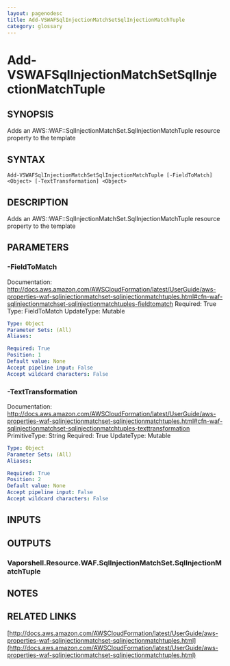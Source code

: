 ```yaml
---
layout: pagenodesc
title: Add-VSWAFSqlInjectionMatchSetSqlInjectionMatchTuple
category: glossary
---
```


# Add-VSWAFSqlInjectionMatchSetSqlInjectionMatchTuple

## SYNOPSIS
Adds an AWS::WAF::SqlInjectionMatchSet.SqlInjectionMatchTuple resource property to the template

## SYNTAX

```
Add-VSWAFSqlInjectionMatchSetSqlInjectionMatchTuple [-FieldToMatch] <Object> [-TextTransformation] <Object>
```

## DESCRIPTION
Adds an AWS::WAF::SqlInjectionMatchSet.SqlInjectionMatchTuple resource property to the template

## PARAMETERS

### -FieldToMatch
Documentation: http://docs.aws.amazon.com/AWSCloudFormation/latest/UserGuide/aws-properties-waf-sqlinjectionmatchset-sqlinjectionmatchtuples.html#cfn-waf-sqlinjectionmatchset-sqlinjectionmatchtuples-fieldtomatch
Required: True
Type: FieldToMatch
UpdateType: Mutable

```yaml
Type: Object
Parameter Sets: (All)
Aliases: 

Required: True
Position: 1
Default value: None
Accept pipeline input: False
Accept wildcard characters: False
```

### -TextTransformation
Documentation: http://docs.aws.amazon.com/AWSCloudFormation/latest/UserGuide/aws-properties-waf-sqlinjectionmatchset-sqlinjectionmatchtuples.html#cfn-waf-sqlinjectionmatchset-sqlinjectionmatchtuples-texttransformation
PrimitiveType: String
Required: True
UpdateType: Mutable

```yaml
Type: Object
Parameter Sets: (All)
Aliases: 

Required: True
Position: 2
Default value: None
Accept pipeline input: False
Accept wildcard characters: False
```

## INPUTS

## OUTPUTS

### Vaporshell.Resource.WAF.SqlInjectionMatchSet.SqlInjectionMatchTuple

## NOTES

## RELATED LINKS

[http://docs.aws.amazon.com/AWSCloudFormation/latest/UserGuide/aws-properties-waf-sqlinjectionmatchset-sqlinjectionmatchtuples.html](http://docs.aws.amazon.com/AWSCloudFormation/latest/UserGuide/aws-properties-waf-sqlinjectionmatchset-sqlinjectionmatchtuples.html)

